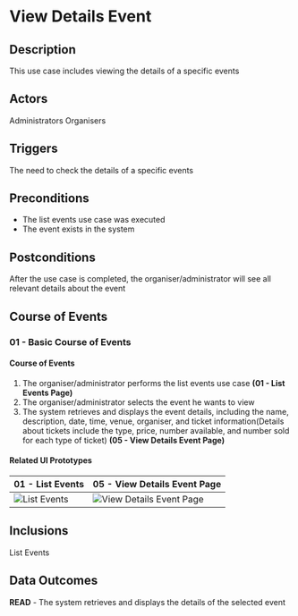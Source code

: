 # View Details Event

## Description

This use case includes viewing the details of a specific events

## Actors

Administrators
Organisers

## Triggers

The need to check the details of a specific events

## Preconditions

- The list events use case was executed
- The event exists in the system

## Postconditions

After the use case is completed, the organiser/administrator will see all relevant details about the event

## Course of Events

### 01 - Basic Course of Events

#### Course of Events
1. The organiser/administrator performs the list events use case **(01 - List Events Page)**
2. The organiser/administrator selects the event he wants to view
3. The system retrieves and displays the event details, including the name, description, date, time, venue, organiser, and ticket information(Details about tickets include the type, price, number available, and number sold for each type of ticket) **(05 - View Details Event Page)**

#### Related UI Prototypes
| 01 - List Events  | 05 - View Details Event Page  |
|---|---|
| ![List Events](ui/.png)| ![ View Details Event Page](ui/.png) |

## Inclusions
List Events

## Data Outcomes
**READ** - The system retrieves and displays the details of the selected event
